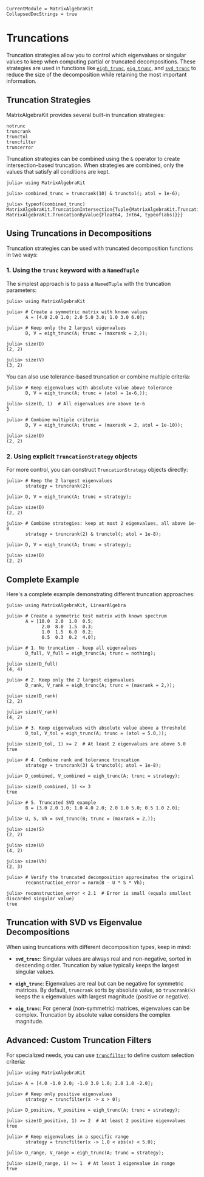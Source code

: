 ```@meta
CurrentModule = MatrixAlgebraKit
CollapsedDocStrings = true
```

# Truncations

Truncation strategies allow you to control which eigenvalues or singular values to keep when computing partial or truncated decompositions. These strategies are used in functions like [`eigh_trunc`](@ref), [`eig_trunc`](@ref), and [`svd_trunc`](@ref) to reduce the size of the decomposition while retaining the most important information.

## Truncation Strategies

MatrixAlgebraKit provides several built-in truncation strategies:

```@docs; canonical=false
notrunc
truncrank
trunctol
truncfilter
truncerror
```

Truncation strategies can be combined using the `&` operator to create intersection-based truncation.
When strategies are combined, only the values that satisfy all conditions are kept.

```jldoctest
julia> using MatrixAlgebraKit

julia> combined_trunc = truncrank(10) & trunctol(; atol = 1e-6);

julia> typeof(combined_trunc)
MatrixAlgebraKit.TruncationIntersection{Tuple{MatrixAlgebraKit.TruncationByOrder{typeof(abs)}, MatrixAlgebraKit.TruncationByValue{Float64, Int64, typeof(abs)}}}
```

## Using Truncations in Decompositions

Truncation strategies can be used with truncated decomposition functions in two ways:

### 1. Using the `trunc` keyword with a `NamedTuple`

The simplest approach is to pass a `NamedTuple` with the truncation parameters:

```jldoctest truncations
julia> using MatrixAlgebraKit

julia> # Create a symmetric matrix with known values
       A = [4.0 2.0 1.0; 2.0 5.0 3.0; 1.0 3.0 6.0];

julia> # Keep only the 2 largest eigenvalues
       D, V = eigh_trunc(A; trunc = (maxrank = 2,));

julia> size(D)
(2, 2)

julia> size(V)
(3, 2)
```

You can also use tolerance-based truncation or combine multiple criteria:

```jldoctest truncations
julia> # Keep eigenvalues with absolute value above tolerance
       D, V = eigh_trunc(A; trunc = (atol = 1e-6,));

julia> size(D, 1)  # All eigenvalues are above 1e-6
3

julia> # Combine multiple criteria
       D, V = eigh_trunc(A; trunc = (maxrank = 2, atol = 1e-10));

julia> size(D)
(2, 2)
```

### 2. Using explicit `TruncationStrategy` objects

For more control, you can construct `TruncationStrategy` objects directly:

```jldoctest truncations
julia> # Keep the 2 largest eigenvalues
       strategy = truncrank(2);

julia> D, V = eigh_trunc(A; trunc = strategy);

julia> size(D)
(2, 2)

julia> # Combine strategies: keep at most 2 eigenvalues, all above 1e-8
       strategy = truncrank(2) & trunctol(; atol = 1e-8);

julia> D, V = eigh_trunc(A; trunc = strategy);

julia> size(D)
(2, 2)
```

## Complete Example

Here's a complete example demonstrating different truncation approaches:

```jldoctest complete_example
julia> using MatrixAlgebraKit, LinearAlgebra

julia> # Create a symmetric test matrix with known spectrum
       A = [10.0  2.0  1.0  0.5;
             2.0  8.0  1.5  0.3;
             1.0  1.5  6.0  0.2;
             0.5  0.3  0.2  4.0];

julia> # 1. No truncation - keep all eigenvalues
       D_full, V_full = eigh_trunc(A; trunc = nothing);

julia> size(D_full)
(4, 4)

julia> # 2. Keep only the 2 largest eigenvalues
       D_rank, V_rank = eigh_trunc(A; trunc = (maxrank = 2,));

julia> size(D_rank)
(2, 2)

julia> size(V_rank)
(4, 2)

julia> # 3. Keep eigenvalues with absolute value above a threshold
       D_tol, V_tol = eigh_trunc(A; trunc = (atol = 5.0,));

julia> size(D_tol, 1) >= 2  # At least 2 eigenvalues are above 5.0
true

julia> # 4. Combine rank and tolerance truncation
       strategy = truncrank(3) & trunctol(; atol = 1e-8);

julia> D_combined, V_combined = eigh_trunc(A; trunc = strategy);

julia> size(D_combined, 1) <= 3
true

julia> # 5. Truncated SVD example
       B = [3.0 2.0 1.0; 1.0 4.0 2.0; 2.0 1.0 5.0; 0.5 1.0 2.0];

julia> U, S, Vh = svd_trunc(B; trunc = (maxrank = 2,));

julia> size(S)
(2, 2)

julia> size(U)
(4, 2)

julia> size(Vh)
(2, 3)

julia> # Verify the truncated decomposition approximates the original
       reconstruction_error = norm(B - U * S * Vh);

julia> reconstruction_error < 2.1  # Error is small (equals smallest discarded singular value)
true
```

## Truncation with SVD vs Eigenvalue Decompositions

When using truncations with different decomposition types, keep in mind:

- **`svd_trunc`**: Singular values are always real and non-negative, sorted in descending order. Truncation by value typically keeps the largest singular values.

- **`eigh_trunc`**: Eigenvalues are real but can be negative for symmetric matrices. By default, `truncrank` sorts by absolute value, so `truncrank(k)` keeps the `k` eigenvalues with largest magnitude (positive or negative).

- **`eig_trunc`**: For general (non-symmetric) matrices, eigenvalues can be complex. Truncation by absolute value considers the complex magnitude.

## Advanced: Custom Truncation Filters

For specialized needs, you can use [`truncfilter`](@ref) to define custom selection criteria:

```jldoctest custom_filters
julia> using MatrixAlgebraKit

julia> A = [4.0 -1.0 2.0; -1.0 3.0 1.0; 2.0 1.0 -2.0];

julia> # Keep only positive eigenvalues
       strategy = truncfilter(x -> x > 0);

julia> D_positive, V_positive = eigh_trunc(A; trunc = strategy);

julia> size(D_positive, 1) >= 2  # At least 2 positive eigenvalues
true

julia> # Keep eigenvalues in a specific range
       strategy = truncfilter(x -> 1.0 < abs(x) < 5.0);

julia> D_range, V_range = eigh_trunc(A; trunc = strategy);

julia> size(D_range, 1) >= 1  # At least 1 eigenvalue in range
true
```
